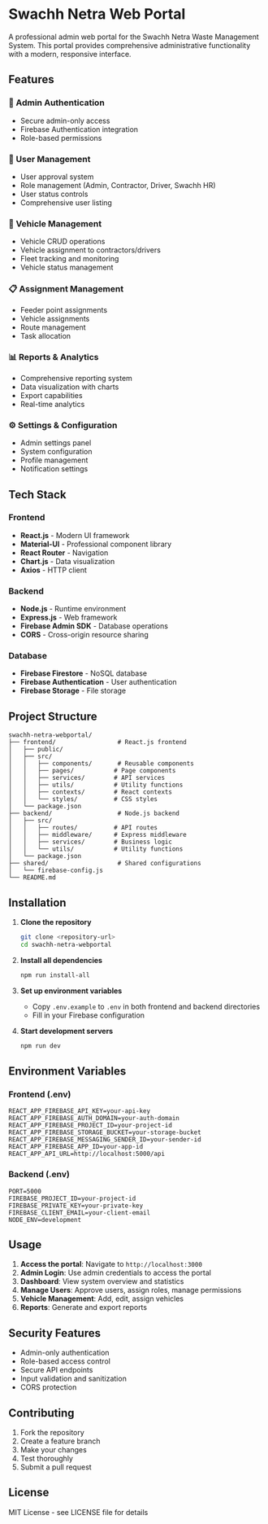 # Swachh Netra Web Portal

A professional admin web portal for the Swachh Netra Waste Management System. This portal provides comprehensive administrative functionality with a modern, responsive interface.

## Features

### 🔐 Admin Authentication
- Secure admin-only access
- Firebase Authentication integration
- Role-based permissions

### 👥 User Management
- User approval system
- Role management (Admin, Contractor, Driver, Swachh HR)
- User status controls
- Comprehensive user listing

### 🚛 Vehicle Management
- Vehicle CRUD operations
- Vehicle assignment to contractors/drivers
- Fleet tracking and monitoring
- Vehicle status management

### 📋 Assignment Management
- Feeder point assignments
- Vehicle assignments
- Route management
- Task allocation

### 📊 Reports & Analytics
- Comprehensive reporting system
- Data visualization with charts
- Export capabilities
- Real-time analytics

### ⚙️ Settings & Configuration
- Admin settings panel
- System configuration
- Profile management
- Notification settings

## Tech Stack

### Frontend
- **React.js** - Modern UI framework
- **Material-UI** - Professional component library
- **React Router** - Navigation
- **Chart.js** - Data visualization
- **Axios** - HTTP client

### Backend
- **Node.js** - Runtime environment
- **Express.js** - Web framework
- **Firebase Admin SDK** - Database operations
- **CORS** - Cross-origin resource sharing

### Database
- **Firebase Firestore** - NoSQL database
- **Firebase Authentication** - User authentication
- **Firebase Storage** - File storage

## Project Structure

```
swachh-netra-webportal/
├── frontend/                 # React.js frontend
│   ├── public/
│   ├── src/
│   │   ├── components/       # Reusable components
│   │   ├── pages/           # Page components
│   │   ├── services/        # API services
│   │   ├── utils/           # Utility functions
│   │   ├── contexts/        # React contexts
│   │   └── styles/          # CSS styles
│   └── package.json
├── backend/                  # Node.js backend
│   ├── src/
│   │   ├── routes/          # API routes
│   │   ├── middleware/      # Express middleware
│   │   ├── services/        # Business logic
│   │   └── utils/           # Utility functions
│   └── package.json
├── shared/                   # Shared configurations
│   └── firebase-config.js
└── README.md
```

## Installation

1. **Clone the repository**
   ```bash
   git clone <repository-url>
   cd swachh-netra-webportal
   ```

2. **Install all dependencies**
   ```bash
   npm run install-all
   ```

3. **Set up environment variables**
   - Copy `.env.example` to `.env` in both frontend and backend directories
   - Fill in your Firebase configuration

4. **Start development servers**
   ```bash
   npm run dev
   ```

## Environment Variables

### Frontend (.env)
```
REACT_APP_FIREBASE_API_KEY=your-api-key
REACT_APP_FIREBASE_AUTH_DOMAIN=your-auth-domain
REACT_APP_FIREBASE_PROJECT_ID=your-project-id
REACT_APP_FIREBASE_STORAGE_BUCKET=your-storage-bucket
REACT_APP_FIREBASE_MESSAGING_SENDER_ID=your-sender-id
REACT_APP_FIREBASE_APP_ID=your-app-id
REACT_APP_API_URL=http://localhost:5000/api
```

### Backend (.env)
```
PORT=5000
FIREBASE_PROJECT_ID=your-project-id
FIREBASE_PRIVATE_KEY=your-private-key
FIREBASE_CLIENT_EMAIL=your-client-email
NODE_ENV=development
```

## Usage

1. **Access the portal**: Navigate to `http://localhost:3000`
2. **Admin Login**: Use admin credentials to access the portal
3. **Dashboard**: View system overview and statistics
4. **Manage Users**: Approve users, assign roles, manage permissions
5. **Vehicle Management**: Add, edit, assign vehicles
6. **Reports**: Generate and export reports

## Security Features

- Admin-only authentication
- Role-based access control
- Secure API endpoints
- Input validation and sanitization
- CORS protection

## Contributing

1. Fork the repository
2. Create a feature branch
3. Make your changes
4. Test thoroughly
5. Submit a pull request

## License

MIT License - see LICENSE file for details

